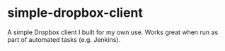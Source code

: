 # simple-dropbox-client
A simple Dropbox client I built for my own use. Works great when run as part of automated tasks (e.g. Jenkins). 

